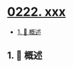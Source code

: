 # [0222. xxx](https://github.com/Tdahuyou/TNotes.leetcode/tree/main/notes/0222.%20xxx)

<!-- region:toc -->

- [1. 📝 概述](#1--概述)

<!-- endregion:toc -->

## 1. 📝 概述
